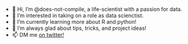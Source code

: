- 👋 Hi, I’m @does-not-compile, a life-scientist with a passion for data.
- 👀 I’m interested in taking on a role as data scienctist.
- 🌱 I’m currently learning more about R and python!
- 💞️ I’m always glad about tips, tricks, and project ideas!
- 📫 DM me [on twitter!](https://www.twitter.com/snagel10 "Say hi! :D")
